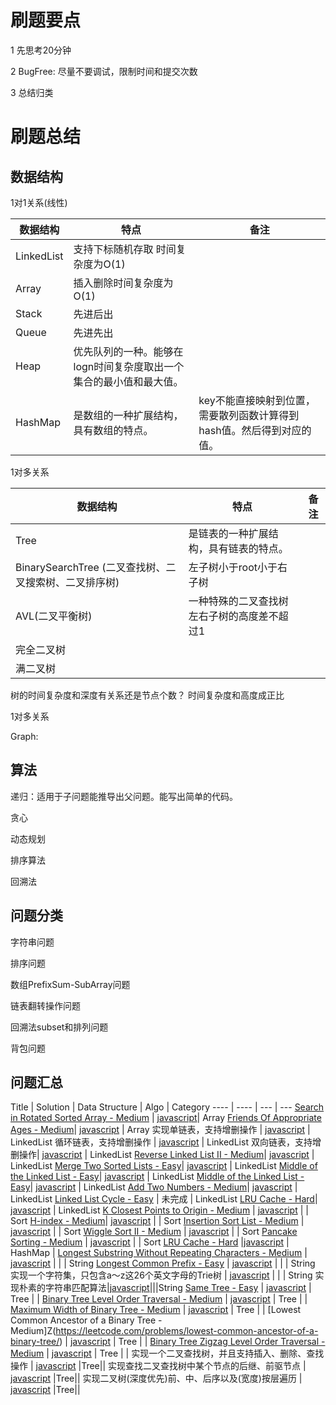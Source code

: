 # 刷题要点

1 先思考20分钟

2 BugFree: 尽量不要调试，限制时间和提交次数

3 总结归类

# 刷题总结

## 数据结构
1对1关系(线性)

数据结构 | 特点 |  备注
---- | ---- | ---
LinkedList | 支持下标随机存取 时间复杂度为O(1) | 
Array | 插入删除时间复杂度为O(1) | 
Stack | 先进后出 | 
Queue | 先进先出 | 
Heap | 优先队列的一种。能够在logn时间复杂度取出一个集合的最小值和最大值。 | 
HashMap | 是数组的一种扩展结构，具有数组的特点。 | key不能直接映射到位置，需要散列函数计算得到hash值。然后得到对应的值。


1对多关系

数据结构 | 特点 |  备注
---- | ---- | ---
Tree | 是链表的一种扩展结构，具有链表的特点。 | 
BinarySearchTree (二叉查找树、二叉搜索树、二叉排序树)| 左子树小于root小于右子树 | 
AVL(二叉平衡树) | 一种特殊的二叉查找树 左右子树的高度差不超过1 | 
完全二叉树 |  | 
满二叉树 |  | 

树的时间复杂度和深度有关系还是节点个数？
时间复杂度和高度成正比



1对多关系

Graph:


## 算法

递归：适用于子问题能推导出父问题。能写出简单的代码。

贪心

动态规划

排序算法

回溯法


## 问题分类

字符串问题

排序问题

数组PrefixSum-SubArray问题

链表翻转操作问题

回溯法subset和排列问题

背包问题

## 问题汇总


Title | Solution |  Data Structure | Algo | Category
---- | ---- | --- | --- 
[Search in Rotated Sorted Array - Medium](https://leetcode.com/problems/search-in-rotated-sorted-array/) | [javascript](./001Array/numFriendRequests-opt1-mxx.js)| Array 
[Friends Of Appropriate Ages - Medium](https://leetcode.com/problems/friends-of-appropriate-ages/)| [javascript](./001Array/searchInRoatedArr-mxx-opt1.js) | Array
实现单链表，支持增删操作 | [javascript](./002LinkedList/simpleLinkedList-mxx) | LinkedList
循环链表，支持增删操作 | [javascript](./002LinkedList/circleLinkedList-mxx.js) | LinkedList
双向链表，支持增删操作| [javascript](./002LinkedList/doubleLinkedList-mxx.js) | LinkedList
[Reverse Linked List II - Medium](https://leetcode.com/problems/reverse-linked-list-ii/)| [javascript](./002LinkedList/reverseBetween-opt1-mxx.js) |  LinkedList
[Merge Two Sorted Lists - Easy](https://leetcode.com/problems/merge-two-sorted-lists/)| [javascript](./002LinkedList/mergeTwoLists-opt1-mxx.js) | LinkedList
[Middle of the Linked List - Easy](https://leetcode.com/problems/middle-of-the-linked-list/)| [javascript](./002LinkedList/middleNode-opt1-mxx.js) | LinkedList
[Middle of the Linked List - Easy](https://leetcode.com/problems/middle-of-the-linked-list/)| [javascript](./002LinkedList/middleNode-opt1-mxx.js) | LinkedList
[Add Two Numbers - Medium](https://leetcode.com/problems/add-two-numbers/)| [javascript](./002LinkedList/addTwoNumbers-opt1-mxx.js) | LinkedList
[Linked List Cycle - Easy](https://leetcode.com/problems/linked-list-cycle/) | 未完成 | LinkedList
[LRU Cache - Hard](https://leetcode.com/problems/lru-cache/)| [javascript](./002LinkedList/mxx-lru.js) | LinkedList
[K Closest Points to Origin - Medium](https://leetcode.com/problems/k-closest-points-to-origin/) | [javascript](./005Sort-1/kCloset-mxx.js) | | Sort
[H-index - Medium](https://leetcode.com/problems/h-index/)| [javascript](./005Sort-1/hIndex-mxx.js) | | Sort
[Insertion Sort List - Medium](https://leetcode.com/problems/insertion-sort-list/) | [javascript](./005Sort-1/insertSort-mxx.js) | | Sort
[Wiggle Sort II - Medium](https://leetcode.com/problems/wiggle-sort-ii/) | [javascript](./006Sort-2/wiggleSort-mxx.js) | | Sort
[Pancake Sorting - Medium](https://leetcode.com/problems/pancake-sorting/) | [javascript](./006Sort-2/pancakeSort-mxx.js) | | Sort
[LRU Cache - Hard](https://leetcode.com/problems/lru-cache/) |[javascript](./008HashMap/LRUCache-opt-mxx.js) | HashMap | 
[Longest Substring Without Repeating Characters - Medium](https://leetcode.com/problems/longest-substring-without-repeating-characters/) | [javascript](./009String/lengthOfLongestSubstring-opt1-mxx.js) | |  | String
[Longest Common Prefix - Easy](https://leetcode.com/problems/longest-common-prefix/) | [javascript](./009String/longestCommonPrefix-opt1-mxx.js) | |  | String
实现一个字符集，只包含a～z这26个英文字母的Trie树 | [javascript](./009String/trie-mxx-搜索提示.js) | |  | String
实现朴素的字符串匹配算法|[javascript](./009String/bf-朴素字符串匹配-mxx.js)|||String
[Same Tree - Easy](https://leetcode.com/problems/same-tree/) | [javascript](./010Tree/sameTree-mxx.js)  | Tree | |
[Binary Tree Level Order Traversal - Medium](https://leetcode.com/problems/binary-tree-level-order-traversal/) | [javascript](./010Tree/levelOrder-opt1-mxx.js)  | Tree | |
[Maximum Width of Binary Tree - Medium](https://leetcode.com/problems/maximum-width-of-binary-tree/) | [javascript](./010Tree/widthOfBinaryTree-opt1-mxx.js)  | Tree | |
[Lowest Common Ancestor of a Binary Tree - Medium]Z(https://leetcode.com/problems/lowest-common-ancestor-of-a-binary-tree/) | [javascript](./010Tree/lowestCommonAncestor-opt1-mxx.js)  | Tree | |
[Binary Tree Zigzag Level Order Traversal - Medium](https://leetcode.com/problems/binary-tree-zigzag-level-order-traversal/) | [javascript](./010Tree/zigzagLevelOrder-mxx.js.js)  | Tree | |
实现一个二叉查找树，并且支持插入、删除、查找操作 | [javascript](./010Tree/binarySearchTree-mxx.js) |Tree||
实现查找二叉查找树中某个节点的后继、前驱节点 | [javascript](./010Tree/findPreAndNextNodeInBST-mxx.js) |Tree||
实现二叉树(深度优先)前、中、后序以及(宽度)按层遍历 | [javascript](./010Tree/binarySearchTree-mxx.js) |Tree||
